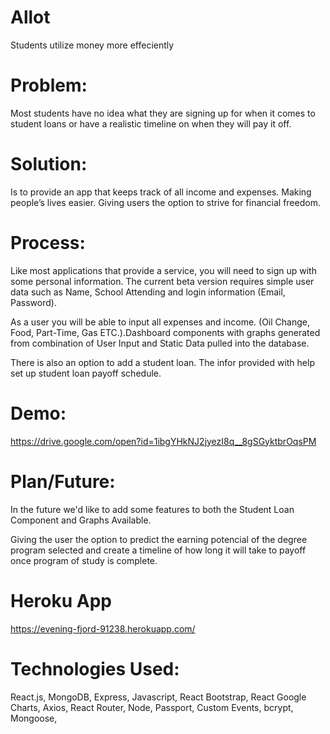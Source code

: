 # Allot
Students utilize money more effeciently

# Problem:
Most students have no idea what they are signing up for when it comes to student loans or have a realistic timeline on when they will pay it off.

# Solution:
Is to provide an app that keeps track of all income and expenses. Making people’s lives easier. Giving users the option to strive for financial freedom.

# Process:
Like most applications that provide a service, you will need to sign up with some personal information. The current beta version requires simple user data such as Name, School Attending and login information (Email, Password).

As a user you will be able to input all expenses and income. (Oil Change, Food, Part-Time, Gas ETC.).Dashboard components with graphs generated from combination of User Input and Static Data pulled into the database.

There is also an option to add a student loan. The infor provided with help set up student loan payoff schedule.

# Demo:
https://drive.google.com/open?id=1ibgYHkNJ2jyezI8q__8gSGyktbrOqsPM

# Plan/Future:
In the future we'd like to add some features to both the Student Loan Component and Graphs Available.

Giving the user the option to predict the earning potencial of the degree program selected and create a timeline of how long it will take to payoff once program of study is complete.

# Heroku App
https://evening-fjord-91238.herokuapp.com/

# Technologies Used:
React.js, 
MongoDB, 
Express, 
Javascript, 
React Bootstrap, 
React Google Charts, 
Axios, 
React Router, 
Node, 
Passport, 
Custom Events, 
bcrypt, 
Mongoose, 
